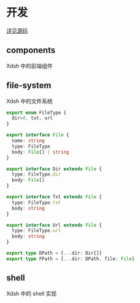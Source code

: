 # 开发

[详见源码](https://github.com/xdshell/xdsh/tree/main/src)

## components

Xdsh 中的前端组件

## file-system

Xdsh 中的文件系统

```ts
export enum FileType {
  dir=0, txt, url
}

export interface File {
  name: string
  type: FileType
  body: File[] | string
}

export interface Dir extends File {
  type: FileType.dir
  body: File[]
}

export interface Txt extends File {
  type: FileType.txt
  body: string
}

export interface Url extends File {
  type: FileType.url
  body: string
}

export type DPath = [...dir: Dir[]]
export type FPath = [...dir: DPath, file: File]
```

## shell

Xdsh 中的 shell 实现